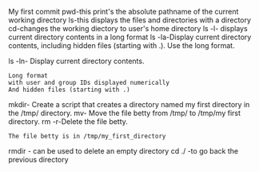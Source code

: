 My first commit
pwd-this print's the absolute pathname of the current working directory
ls-this displays the files and directories with a directory
cd-changes the working diectory to user's home directory
ls -l- displays current directory contents in a long format
ls -la-Display current directory contents, including hidden files (starting with .). Use the long format.

ls -ln- Display current directory contents.

    Long format
    with user and group IDs displayed numerically
    And hidden files (starting with .)
mkdir- Create a script that creates a directory named my first directory in the /tmp/ directory.
mv- Move the file betty from /tmp/ to /tmp/my first directory.
rm -r-Delete the file betty.

    The file betty is in /tmp/my_first_directory
rmdir - can be used to delete an empty directory
cd ./ -to go back the previous directory

